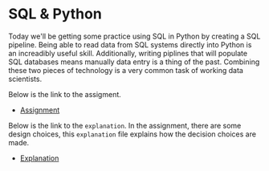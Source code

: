 # SQL & Python

Today we'll be getting some practice using SQL in Python by creating a SQL pipeline.  Being able to
read data from SQL systems directly into Python is an increadibly useful skill.  Additionally,
writing piplines that will populate SQL databases means manually data entry is a thing of the past.
Combining these two pieces of technology is a very common task of working data scientists.

Below is the link to the assigment.

* [Assignment](assignment.md)

Below is the link to the `explanation`. In the assignment, there are some design choices, this `explanation` file explains how the decision choices are made.

* [Explanation](explanation.md)
